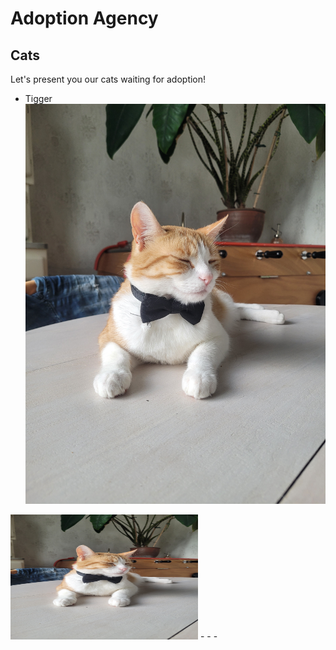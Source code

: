 # Adoption Agency #
## Cats ##
Let's present you our cats waiting for adoption!

- Tigger
 ![Tigrou](./tigrou.jpg)
<img src="./tigrou.jpg" alt="Tigrou" width="300" height="200">  
- 
- 
- 
